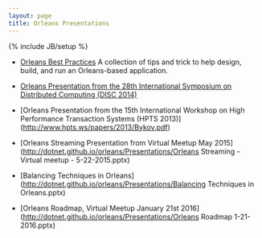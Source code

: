 ```yaml
---
layout: page
title: Orleans Presentations
---
```

{% include JB/setup %}

* [Orleans Best Practices](http://research.microsoft.com/apps/pubs/default.aspx?id=244727) A collection of tips and trick to help design, build, and run an Orleans-based application.

* [Orleans Presentation from the 28th International Symposium on Distributed Computing (DISC 2014)](http://research.microsoft.com/en-US/people/philbe/disckeyotephilbefinal.pdf)

* [Orleans Presentation from the 15th International Workshop on High Performance Transaction Systems (HPTS 2013)]
(http://www.hpts.ws/papers/2013/Bykov.pdf)

* [Orleans Streaming Presentation from Virtual Meetup May 2015](http://dotnet.github.io/orleans/Presentations/Orleans Streaming - Virtual meetup - 5-22-2015.pptx)

* [Balancing Techniques in Orleans](http://dotnet.github.io/orleans/Presentations/Balancing Techniques in Orleans.pptx)

* [Orleans Roadmap, Virtual Meetup January 21st 2016](http://dotnet.github.io/orleans/Presentations/Orleans Roadmap 1-21-2016.pptx)
